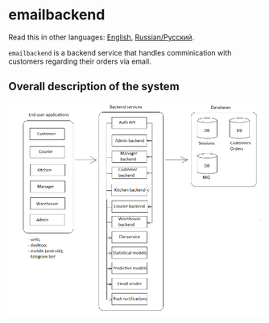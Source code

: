 # emailbackend

Read this in other languages: [English](emailbackend.md), [Russian/Русский](emailbackend.ru.md). 

`emailbackend` is a backend service that handles comminication with customers regarding their orders via email.

## Overall description of the system 

![system_overall](../img/system_overall.png)
